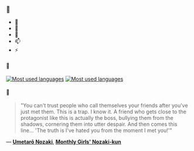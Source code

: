 ### 👋

- 🔭
- 🌱
- 💬
- 📫
- ⚡

#### 🧏

[![Most used languages](https://github-readme-stats-aynah.vercel.app/api/top-langs/?username=aynh&theme=solarized-dark&langs_count=6&layout=compact&hide_title=true)](https://github.com/anuraghazra/github-readme-stats#gh-dark-mode-only)
[![Most used languages](https://github-readme-stats-aynah.vercel.app/api/top-langs/?username=aynh&theme=solarized-light&langs_count=6&layout=compact&hide_title=true)](https://github.com/anuraghazra/github-readme-stats#gh-light-mode-only)

#### 💬

> "You can't trust people who call themselves your friends after you've just met them. This is a trap. I know it. A friend who gets close to the protagonist like this is actually the boss, bullying them from the shadows, cornering them into utter despair. And then comes this line... 'The truth is I've hated you from the moment I met you!'"

&mdash; [**Umetarō Nozaki**](https://myanimelist.net/character.php?q=Umetar%C5%8D%20Nozaki&cat=character), [**Monthly Girls' Nozaki-kun**](https://myanimelist.net/search/all?q=Monthly%20Girls'%20Nozaki-kun&cat=all)
